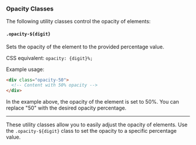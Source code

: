 ### Opacity Classes

The following utility classes control the opacity of elements:

#### `.opacity-${digit}`

Sets the opacity of the element to the provided percentage value.

CSS equivalent: `opacity: {digit}%;`

Example usage:
```html
<div class="opacity-50">
  <!-- Content with 50% opacity -->
</div>
```

In the example above, the opacity of the element is set to 50%. You can replace "50" with the desired opacity percentage.

---

These utility classes allow you to easily adjust the opacity of elements. Use the `.opacity-${digit}` class to set the opacity to a specific percentage value.
